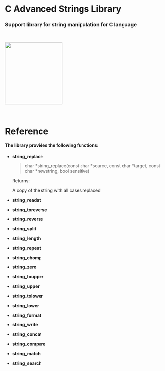 # C Advanced Strings Library
### Support library for string manipulation for C language


<br><div>
  <img src="https://upload.wikimedia.org/wikipedia/commons/1/19/C_Logo.png" width="185" height="200"/>
</div><br>

# Reference

#### The library provides the following functions:

- **string_replace**
   > char \*string_replace(const char \*source, const char \*target, const char \*newstring, bool sensitive)
     <p>Returns:</p>
     A copy of the string with all cases replaced
- **string_readat**

- **string_toreverse**
- **string_reverse**

- **string_split**

- **string_length**

- **string_repeat**

- **string_chomp**
- **string_zero**

- **string_toupper**
- **string_upper**

- **string_tolower**
- **string_lower**

- **string_format**

- **string_write**
- **string_concat**

- **string_compare**
- **string_match**
- **string_search**

